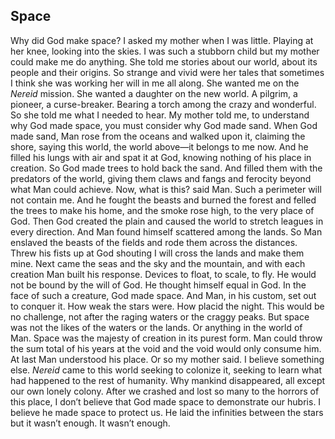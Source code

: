 ## Space
Why did God make space?
I asked my mother when I was little. Playing at her knee, looking into the skies. I was such a stubborn child but my mother could make me do anything. She told me stories about our world, about its people and their origins. So strange and vivid were her tales that sometimes I think she was working her will in me all along. She wanted me on the *Nereid* mission. She wanted a daughter on the new world. A pilgrim, a pioneer, a curse-breaker. Bearing a torch among the crazy and wonderful. So she told me what I needed to hear.
My mother told me, to understand why God made space, you must consider why God made sand.
When God made sand, Man rose from the oceans and walked upon it, claiming the shore, saying this world, the world above—it belongs to me now. And he filled his lungs with air and spat it at God, knowing nothing of his place in creation.
So God made trees to hold back the sand. And filled them with the predators of the world, giving them claws and fangs and ferocity beyond what Man could achieve. Now, what is this? said Man. Such a perimeter will not contain me. And he fought the beasts and burned the forest and felled the trees to make his home, and the smoke rose high, to the very place of God. 
Then God created the plain and caused the world to stretch leagues in every direction. And Man found himself scattered among the lands. So Man enslaved the beasts of the fields and rode them across the distances. Threw his fists up at God shouting I will cross the lands and make them mine. Next came the seas and the sky and the mountain, and with each creation Man built his response. Devices to float, to scale, to fly. He would not be bound by the will of God. He thought himself equal in God.
In the face of such a creature, God made space. And Man, in his custom, set out to conquer it. How weak the stars were. How placid the night. This would be no challenge, not after the raging waters or the craggy peaks. But space was not the likes of the waters or the lands. Or anything in the world of Man. Space was the majesty of creation in its purest form. Man could throw the sum total of his years at the void and the void would only consume him. At last Man understood his place.
Or so my mother said.
I believe something else. *Nereid* came to this world seeking to colonize it, seeking to learn what had happened to the rest of humanity. Why mankind disappeared, all except our own lonely colony. After we crashed and lost so many to the horrors of this place, I don’t believe that God made space to demonstrate our hubris. I believe he made space to protect us. He laid the infinities between the stars but it wasn’t enough. It wasn’t enough.
